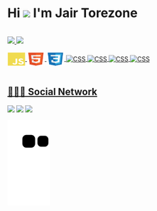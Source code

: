 
<h1 align="left">Hi <img src="https://raw.githubusercontent.com/kaueMarques/kaueMarques/master/hi.gif" width="30px"> I'm Jair Torezone</h1>  <br>



<div>
  <a href="https://github.com/JairTorezone">
  <img height="180em" src="https://github-readme-stats.vercel.app/api?username=JairTorezone&show_icons=true&theme=tokyonight&include_all_commits=true&count_private=true"/>
  <img height="180em" src="https://github-readme-stats.vercel.app/api/top-langs/?username=JairTorezone&layout=compact&langs_count=6&theme=tokyonight"/>
</div>

 <!--ICONES DAS LINGUAGEM-->
<div style="display: inline_block"><br>
  <img align="center" alt="Js" height="30" width="40" src="https://raw.githubusercontent.com/devicons/devicon/master/icons/javascript/javascript-plain.svg">
  <img align="center" alt="HTML" height="30" width="40" src="https://raw.githubusercontent.com/devicons/devicon/master/icons/html5/html5-original.svg">
  <img align="center" alt="CSS" height="30" width="40" src="https://raw.githubusercontent.com/devicons/devicon/master/icons/css3/css3-original.svg">
  <img align="center" alt="CSS" height="30" width="40" src="https://cdn.jsdelivr.net/gh/devicons/devicon/icons/typescript/typescript-original.svg" />
  <img align="center" alt="CSS" height="40" src="https://cdn.jsdelivr.net/gh/devicons/devicon/icons/react/react-original.svg" />

  <img align="center" alt="CSS" height="40" width="50" src="https://cdn.jsdelivr.net/gh/devicons/devicon/icons/java/java-original-wordmark.svg" />
  <img align="center" alt="CSS" height="60"  width="50" src="https://cdn.jsdelivr.net/gh/devicons/devicon/icons/spring/spring-original-wordmark.svg" />

  


</div>

 <br>
 
 ## 👨🏽‍🦲&nbsp;Social Network
 
<div> 
  <a href="https://instagram.com/JairTorezone" target="_blank"><img src="https://img.shields.io/badge/-Instagram-%23E4405F?style=for-the-badge&logo=instagram&logoColor=white" target="_blank"></a>
 <!--<a href="https://discord.gg/5DVhGKVf4h" target="_blank"><img src="https://img.shields.io/badge/Discord-7289DA?style=for-the-badge&logo=discord&logoColor=white" target="_blank"></a> -->
  <a href = "mailto:gemeos@JairTorezone.com"><img src="https://img.shields.io/badge/-Gmail-%23333?style=for-the-badge&logo=gmail&logoColor=white" target="_blank"></a>
  <a href="https://www.linkedin.com/in/jair-torezone/" target="_blank"><img src="https://img.shields.io/badge/-LinkedIn-%230077B5?style=for-the-badge&logo=linkedin&logoColor=white" target="_blank"></a> 
  

  <!-- CÓDIGO COBRINHA -->
 ![Snake animation](https://github.com/JairTorezone/JairTorezone/blob/output/github-contribution-grid-snake.svg) 

</div>
